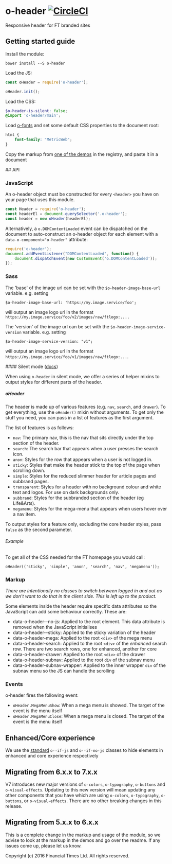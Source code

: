 # o-header [![CircleCI](https://circleci.com/gh/Financial-Times/o-header.png?style=shield&circle-token=41f2b7b7e669f2d4adb55ad97cf755d3ed4b93c3)](https://circleci.com/gh/Financial-Times/o-header)

Responsive header for FT branded sites

## Getting started guide

Install the module:

```
bower install --S o-header
```

Load the JS:

```js
const oHeader = require('o-header');

oHeader.init();
```

Load the CSS:

```scss
$o-header-is-silent: false;
@import 'o-header/main';
```

Load [o-fonts](https://github.com/Financial-Times/o-fonts) and set some default CSS properties to the document root:

```scss
html {
    font-family: "MetricWeb";
}
```

Copy the markup from [one of the demos](http://registry.origami.ft.com/components/o-header) in the registry, and paste it in a document

## API

### JavaScript

An o-header object must be constructed for every `<header>` you have on your page that uses this module.

```js
const Header = require('o-header');
const headerEl = document.querySelector('.o-header');
const header = new oHeader(headerEl);
```

Alternatively, a `o.DOMContentLoaded` event can be dispatched on the document to auto-construct an o-header object for each element with a `data-o-component="o-header"` attribute:

```js
require('o-header');
document.addEventListener("DOMContentLoaded", function() {
    document.dispatchEvent(new CustomEvent('o.DOMContentLoaded'));
});
```

### Sass

The 'base' of the image url can be set with the `$o-header-image-base-url` variable. e.g. setting

```
$o-header-image-base-url: 'https://my.image.service/foo';
```

will output an image logo url in the format `https://my.image.service/foo/v2/images/raw/ftlogo:....`

The 'version' of the image url can be set with the `$o-header-image-service-version` variable. e.g. setting

```
$o-header-image-service-version: "v1";
```

will output an image logo url in the format `https://my.image.service/foo/v1/images/raw/ftlogo:...`.

#### Silent mode ([docs](http://origami.ft.com/docs/syntax/scss/#silent-styles))

When using `o-header` in silent mode, we offer a series of helper mixins to output styles for different parts of the header.

##### oHeader

The header is made up of various features (e.g. `nav`, `search`, and `drawer`). To get everything, use the `oHeader()` mixin without arguments. To get only the stuff you need, you can pass in a list of features as the first argument.

The list of features is as follows:

* `nav`: The primary nav, this is the nav that sits directly under the top section of the header.
* `search`: The search bar that appears when a user presses the search icon.
* `anon`: Styles for the row that appears when a user is not logged in.
* `sticky`: Styles that make the header stick to the top of the page when scrolling down.
* `simple`: Styles for the reduced slimmer header for article pages and subbrand pages.
* `transparent`: Styles for a header with no background colour and white text and logos. For use on dark backgrounds only.
* `subbrand`: Styles for the subbranded section of the header (eg Life&Arts).
* `megamenu`: Styles for the mega-menu that appears when users hover over a nav item.

To output styles for a feature only, excluding the core header styles, pass `false` as the second parameter.

###### Example

To get all of the CSS needed for the FT homepage you would call:

```
oHeader(('sticky', 'simple', 'anon', 'search', 'nav', 'megamenu'));
```

### Markup

_There are intentionally no classes to switch between logged in and out as we don't want to do that in the client side. This is left up to the product._

Some elements inside the header require specific data attributes so the JavaScript can add some behaviour correctly. These are:

* data-o-header--no-js: Applied to the root element. This data attribute is removed when the JavaScript initialises
* data-o-header--sticky: Applied to the sticky variation of the header
* data-o-header-mega: Applied to the root `<div>` of the mega menu
* data-o-header-search: Applied to the root `<div>` of the _enhanced_ search row. There are two search rows, one for enhanced, another for core
* data-o-header-drawer: Applied to the root `<div>` of the drawer
* data-o-header-subnav: Applied to the root `div` of the subnav menu
* data-o-header-subnav-wrapper: Applied to the inner wrapper `div` of the subnav menu so the JS can handle the scrolling

### Events

o-header fires the following event:

* `oHeader.MegaMenuShow`: When a mega menu is showed. The target of the event is the menu itself
* `oHeader.MegaMenuClose`: When a mega menu is closed. The target of the event is the menu itself

## Enhanced/Core experience

We use the [standard](http://origami.ft.com/docs/developer-guide/using-modules/#styles-for-fallbacks-and-enhancements) `o--if-js` and `o--if-no-js` classes to hide elements in enhanced and core experience respectively

## Migrating from 6.x.x to 7.x.x

V7 introduces new major versions of `o-colors`, `o-typography`, `o-buttons` and `o-visual-effects`. Updating to this new version will mean updating any other components that you have which are using `o-colors`, `o-typography`, `o-buttons`, or `o-visual-effects`. There are no other breaking changes in this release.


## Migrating from 5.x.x to 6.x.x

This is a complete change in the markup and usage of the module, so we advise to look at the markup in the demos and go over the readme. If any issues come up, please let us know.

Copyright (c) 2016 Financial Times Ltd. All rights reserved.
